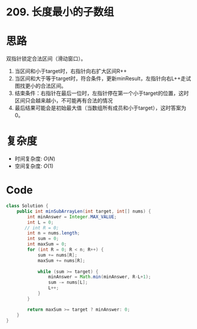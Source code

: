 # 209. 长度最小的子数组



# 思路
双指针锁定合法区间（滑动窗口）。
1. 当区间和小于target时，右指针向右扩大区间R++
2. 当区间和大于等于target时，符合条件，更新minResult，左指针向右L++走试图找更小的合法区间。
3. 结束条件：右指针在最后一位时，左指针停在第一个小于target的位置，这时区间只会越来越小，不可能再有合法的情况
4. 最后结果可能会是初始最大值（当数组所有成员和小于target），这时答案为0。

# 复杂度

- 时间复杂度: $O(N)$
- 空间复杂度: $O(1)$



# Code
```Java []
class Solution {
    public int minSubArrayLen(int target, int[] nums) {
        int minAnswer = Integer.MAX_VALUE;
        int L = 0;
       // int R = 0;
        int n = nums.length;
        int sum = 0;
        int maxSum = 0;
        for (int R = 0; R < n; R++) {
            sum += nums[R];
            maxSum += nums[R];
        
            while (sum >= target) {
                minAnswer = Math.min(minAnswer, R-L+1);
                sum -= nums[L];
                L++;
            }
        }

        return maxSum >= target ? minAnswer: 0;
    }
}
```